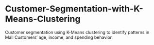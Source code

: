 # Customer-Segmentation-with-K-Means-Clustering
Customer segmentation using K-Means clustering to identify patterns in Mall Customers’ age, income, and spending behavior.
